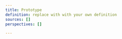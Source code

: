 ```yaml
---
title: Prototype
definition: replace with with your own definition
sources: []
perspectives: []

---
```

